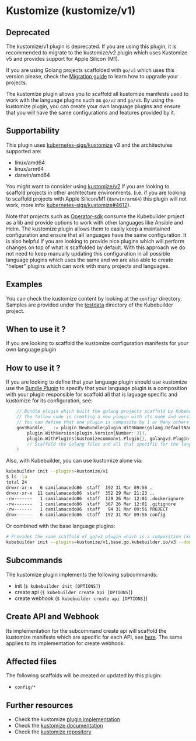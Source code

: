 # Kustomize (kustomize/v1)

<aside class="note warning">
<h1>Deprecated</h1>

The kustomize/v1 plugin is deprecated. If you are using this plugin, it is recommended
to migrate to the kustomize/v2 plugin which uses Kustomize v5 and provides support for
Apple Silicon (M1).

If you are using Golang projects scaffolded with `go/v3` which uses this version please, check 
the [Migration guide](../migration/v3vsv4.md) to learn how to upgrade your projects.

</aside>

The kustomize plugin allows you to scaffold all kustomize manifests used to work with the language plugins such as `go/v2` and `go/v3`. 
By using the kustomize plugin, you can create your own language plugins and ensure that you will have the same configurations 
and features provided by it. 

<aside class="note">
<h1>Supportability</h1>

This plugin uses [kubernetes-sigs/kustomize](https://github.com/kubernetes-sigs/kustomize) v3 and the architectures supported are: 
- linux/amd64
- linux/arm64
- darwin/amd64

You might want to consider using [kustomize/v2](./kustomize-v2.md) if you are looking to scaffold projects in
other architecture environments. (i.e. if you are looking to scaffold projects with Apple Silicon/M1 (`darwin/arm64`) this plugin 
will not work, more info: [kubernetes-sigs/kustomize#4612](https://github.com/kubernetes-sigs/kustomize/issues/4612)).
</aside> 

Note that projects such as [Operator-sdk][sdk] consume the Kubebuilder project as a lib and provide options to work with other languages
like Ansible and Helm. The kustomize plugin allows them to easily keep a maintained configuration and ensure that all languages have
the same configuration. It is also helpful if you are looking to provide nice plugins which will perform changes on top of
what is scaffolded by default. With this approach we do not need to keep manually updating this configuration in all possible language plugins
which uses the same and we are also
able to create "helper" plugins which can work with many projects and languages.

<aside class="note">
<h1>Examples</h1>

You can check the kustomize content by looking at the `config/` directory. Samples are provided under the [testdata][testdata]
directory of the Kubebuilder project.

</aside> 


## When to use it ?

If you are looking to scaffold the kustomize configuration manifests for your own language plugin 

## How to use it ?

If you are looking to define that your language plugin should use kustomize use the [Bundle Plugin][bundle]
to specify that your language plugin is a composition with your plugin responsible for scaffold
all that is laguage specific and kustomize for its configuration, see: 

```go
	// Bundle plugin which built the golang projects scaffold by Kubebuilder go/v3
	// The follow code is creating a new plugin with its name and version via composition
	// You can define that one plugin is composite by 1 or Many others plugins
	gov3Bundle, _ := plugin.NewBundle(plugin.WithName(golang.DefaultNameQualifier), 
		plugin.WithVersion(plugin.Version{Number: 3}),
		plugin.WithPlugins(kustomizecommonv1.Plugin{}, golangv3.Plugin{}), // scaffold the config/ directory and all kustomize files
		// Scaffold the Golang files and all that specific for the language e.g. go.mod, apis, controllers
	)
```

Also, with Kubebuilder, you can use kustomize alone via:

```sh
kubebuilder init --plugins=kustomize/v1 
$ ls -la 
total 24
drwxr-xr-x   6 camilamacedo86  staff  192 31 Mar 09:56 .
drwxr-xr-x  11 camilamacedo86  staff  352 29 Mar 21:23 ..
-rw-------   1 camilamacedo86  staff  129 26 Mar 12:01 .dockerignore
-rw-------   1 camilamacedo86  staff  367 26 Mar 12:01 .gitignore
-rw-------   1 camilamacedo86  staff   94 31 Mar 09:56 PROJECT
drwx------   6 camilamacedo86  staff  192 31 Mar 09:56 config
```

Or combined with the base language plugins:

```sh
# Provides the same scaffold of go/v3 plugin which is a composition (kubebuilder init --plugins=go/v3)
kubebuilder init --plugins=kustomize/v1,base.go.kubebuilder.io/v3 --domain example.org --repo example.org/guestbook-operator 
```

## Subcommands

The kustomize plugin implements the following subcommands:

* init (`$ kubebuilder init [OPTIONS]`)
* create api (`$ kubebuilder create api [OPTIONS]`)
* create webhook (`$ kubebuilder create api [OPTIONS]`)

<aside class="note">
<h1>Create API and Webhook</h1>

Its implementation for the subcommand create api will scaffold the kustomize manifests
which are specific for each API, see [here][kustomize-create-api]. The same applies
to its implementation for create webhook.

</aside> 

## Affected files

The following scaffolds will be created or updated by this plugin:

* `config/*`

## Further resources

* Check the kustomize [plugin implementation](https://github.com/kubernetes-sigs/kubebuilder/tree/master/pkg/plugins/common/kustomize) 
* Check the [kustomize documentation][kustomize-docs]
* Check the [kustomize repository][kustomize-github]

[sdk]:https://github.com/operator-framework/operator-sdk
[testdata]: https://github.com/kubernetes-sigs/kubebuilder/tree/master/testdata/
[bundle]: https://github.com/kubernetes-sigs/kubebuilder/blob/master/pkg/plugin/bundle.go
[kustomize-create-api]: https://github.com/kubernetes-sigs/kubebuilder/blob/master/pkg/plugins/common/kustomize/v1/scaffolds/api.go#L72-L84
[kustomize-docs]: https://kustomize.io/
[kustomize-github]: https://github.com/kubernetes-sigs/kustomize